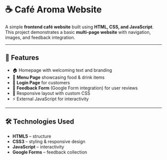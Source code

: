 # ☕ Café Aroma Website  

A simple **frontend café website** built using **HTML, CSS, and JavaScript**.  
This project demonstrates a basic **multi-page website** with navigation, images, and feedback integration.  

---

## 🌟 Features  
- 🏠 Homepage with welcoming text and branding  
- 📜 **Menu Page** showcasing food & drink items  
- 🔑 **Login Page** for customers  
- 📝 **Feedback Form** (Google Form integration) for user reviews  
- 🎨 Responsive layout with custom CSS  
- ⚡ External JavaScript for interactivity  

---

## 🛠️ Technologies Used  
- **HTML5** – structure  
- **CSS3** – styling & responsive design  
- **JavaScript** – interactivity  
- **Google Forms** – feedback collection  
